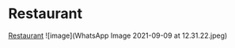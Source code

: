 # Restaurant
[Restaurant](https://restaurant100.netlify.app/)
![image](WhatsApp Image 2021-09-09 at 12.31.22.jpeg)
